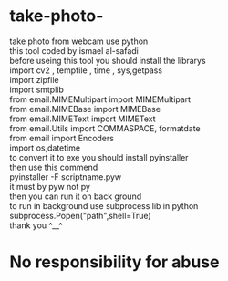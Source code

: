 # take-photo-
take photo from webcam use python  <br>
this tool coded by ismael al-safadi 
<br> 
before useing this tool you should install the librarys <br>
import cv2 , tempfile , time , sys,getpass <br>
import zipfile<br>
import smtplib<br>
from email.MIMEMultipart import MIMEMultipart<br>
from email.MIMEBase import MIMEBase<br>
from email.MIMEText import MIMEText<br>
from email.Utils import COMMASPACE, formatdate<br>
from email import Encoders<br>
import os,datetime<br> 
to convert it to exe you should install pyinstaller 
<br> 
then use this commend 
<br> 
pyinstaller -F scriptname.pyw
<br> 
it must by pyw not py 
<br> 
then you can run it on back ground
<br> 
to run in background use subprocess lib in python 
<br> 
subprocess.Popen("path",shell=True) 
<br> 
thank you ^__^
<br>
<h1>No responsibility for abuse</h1>
